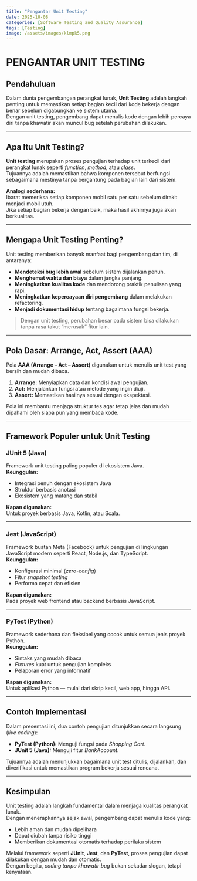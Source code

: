 ```yaml
---
title: "Pengantar Unit Testing"
date: 2025-10-08
categories: [Software Testing and Quality Assurance]
tags: [Testing] 
image: /assets/images/klmpk5.png
---
```


#  PENGANTAR UNIT TESTING

##  Pendahuluan
Dalam dunia pengembangan perangkat lunak, **Unit Testing** adalah langkah penting untuk memastikan setiap bagian kecil dari kode bekerja dengan benar sebelum digabungkan ke sistem utama.  
Dengan unit testing, pengembang dapat menulis kode dengan lebih percaya diri tanpa khawatir akan muncul bug setelah perubahan dilakukan.

---

##  Apa Itu Unit Testing?
**Unit testing** merupakan proses pengujian terhadap unit terkecil dari perangkat lunak seperti *function*, *method*, atau *class*.  
Tujuannya adalah memastikan bahwa komponen tersebut berfungsi sebagaimana mestinya tanpa bergantung pada bagian lain dari sistem.

 **Analogi sederhana:**  
Ibarat memeriksa setiap komponen mobil satu per satu sebelum dirakit menjadi mobil utuh.  
Jika setiap bagian bekerja dengan baik, maka hasil akhirnya juga akan berkualitas.

---

##  Mengapa Unit Testing Penting?
Unit testing memberikan banyak manfaat bagi pengembang dan tim, di antaranya:

-  **Mendeteksi bug lebih awal** sebelum sistem dijalankan penuh.  
-  **Menghemat waktu dan biaya** dalam jangka panjang.  
-  **Meningkatkan kualitas kode** dan mendorong praktik penulisan yang rapi.  
-  **Meningkatkan kepercayaan diri pengembang** dalam melakukan refactoring.  
-  **Menjadi dokumentasi hidup** tentang bagaimana fungsi bekerja.  

> Dengan unit testing, perubahan besar pada sistem bisa dilakukan tanpa rasa takut “merusak” fitur lain.

---

##  Pola Dasar: Arrange, Act, Assert (AAA)
Pola **AAA (Arrange – Act – Assert)** digunakan untuk menulis unit test yang bersih dan mudah dibaca.

1. **Arrange:** Menyiapkan data dan kondisi awal pengujian.  
2. **Act:** Menjalankan fungsi atau metode yang ingin diuji.  
3. **Assert:** Memastikan hasilnya sesuai dengan ekspektasi.  

 Pola ini membantu menjaga struktur tes agar tetap jelas dan mudah dipahami oleh siapa pun yang membaca kode.

---

##  Framework Populer untuk Unit Testing

###  JUnit 5 (Java)
Framework unit testing paling populer di ekosistem Java.  
**Keunggulan:**
- Integrasi penuh dengan ekosistem Java  
- Struktur berbasis anotasi  
- Ekosistem yang matang dan stabil  

**Kapan digunakan:**  
Untuk proyek berbasis Java, Kotlin, atau Scala.

---

###  Jest (JavaScript)
Framework buatan Meta (Facebook) untuk pengujian di lingkungan JavaScript modern seperti React, Node.js, dan TypeScript.  
**Keunggulan:**
- Konfigurasi minimal (*zero-config*)  
- Fitur *snapshot testing*  
- Performa cepat dan efisien  

**Kapan digunakan:**  
Pada proyek web frontend atau backend berbasis JavaScript.

---

###  PyTest (Python)
Framework sederhana dan fleksibel yang cocok untuk semua jenis proyek Python.  
**Keunggulan:**
- Sintaks yang mudah dibaca  
- *Fixtures* kuat untuk pengujian kompleks  
- Pelaporan error yang informatif  

**Kapan digunakan:**  
Untuk aplikasi Python — mulai dari skrip kecil, web app, hingga API.

---

##  Contoh Implementasi
Dalam presentasi ini, dua contoh pengujian ditunjukkan secara langsung (*live coding*):

- **PyTest (Python):** Menguji fungsi pada *Shopping Cart*.  
- **JUnit 5 (Java):** Menguji fitur *BankAccount*.  

Tujuannya adalah menunjukkan bagaimana unit test ditulis, dijalankan, dan diverifikasi untuk memastikan program bekerja sesuai rencana.

---

##  Kesimpulan
Unit testing adalah langkah fundamental dalam menjaga kualitas perangkat lunak.  
Dengan menerapkannya sejak awal, pengembang dapat menulis kode yang:

- Lebih aman dan mudah dipelihara  
- Dapat diubah tanpa risiko tinggi  
- Memberikan dokumentasi otomatis terhadap perilaku sistem  

Melalui framework seperti **JUnit**, **Jest**, dan **PyTest**, proses pengujian dapat dilakukan dengan mudah dan otomatis.  
 Dengan begitu, *coding tanpa khawatir bug* bukan sekadar slogan, tetapi kenyataan.

